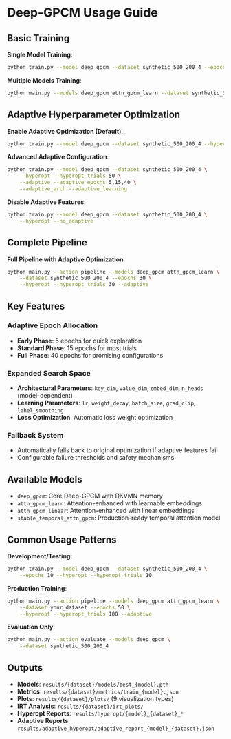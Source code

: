 # Deep-GPCM Usage Guide

## Basic Training

**Single Model Training**:
```bash
python train.py --model deep_gpcm --dataset synthetic_500_200_4 --epochs 30
```

**Multiple Models Training**:
```bash
python main.py --models deep_gpcm attn_gpcm_learn --dataset synthetic_500_200_4 --epochs 30
```

## Adaptive Hyperparameter Optimization

**Enable Adaptive Optimization (Default)**:
```bash
python train.py --model deep_gpcm --dataset synthetic_500_200_4 --hyperopt --hyperopt_trials 50
```

**Advanced Adaptive Configuration**:
```bash
python train.py --model deep_gpcm --dataset synthetic_500_200_4 \
    --hyperopt --hyperopt_trials 50 \
    --adaptive --adaptive_epochs 5,15,40 \
    --adaptive_arch --adaptive_learning
```

**Disable Adaptive Features**:
```bash
python train.py --model deep_gpcm --dataset synthetic_500_200_4 \
    --hyperopt --no_adaptive
```

## Complete Pipeline

**Full Pipeline with Adaptive Optimization**:
```bash
python main.py --action pipeline --models deep_gpcm attn_gpcm_learn \
    --dataset synthetic_500_200_4 --epochs 30 \
    --hyperopt --hyperopt_trials 30 --adaptive
```

## Key Features

### Adaptive Epoch Allocation
- **Early Phase**: 5 epochs for quick exploration
- **Standard Phase**: 15 epochs for most trials  
- **Full Phase**: 40 epochs for promising configurations

### Expanded Search Space
- **Architectural Parameters**: `key_dim`, `value_dim`, `embed_dim`, `n_heads` (model-dependent)
- **Learning Parameters**: `lr`, `weight_decay`, `batch_size`, `grad_clip`, `label_smoothing`
- **Loss Optimization**: Automatic loss weight optimization

### Fallback System
- Automatically falls back to original optimization if adaptive features fail
- Configurable failure thresholds and safety mechanisms

## Available Models

- `deep_gpcm`: Core Deep-GPCM with DKVMN memory
- `attn_gpcm_learn`: Attention-enhanced with learnable embeddings
- `attn_gpcm_linear`: Attention-enhanced with linear embeddings  
- `stable_temporal_attn_gpcm`: Production-ready temporal attention model

## Common Usage Patterns

**Development/Testing**:
```bash
python train.py --model deep_gpcm --dataset synthetic_500_200_4 \
    --epochs 10 --hyperopt --hyperopt_trials 10
```

**Production Training**:
```bash
python main.py --action pipeline --models deep_gpcm attn_gpcm_learn \
    --dataset your_dataset --epochs 50 \
    --hyperopt --hyperopt_trials 100 --adaptive
```

**Evaluation Only**:
```bash
python main.py --action evaluate --models deep_gpcm \
    --dataset synthetic_500_200_4
```

## Outputs

- **Models**: `results/{dataset}/models/best_{model}.pth`
- **Metrics**: `results/{dataset}/metrics/train_{model}.json`
- **Plots**: `results/{dataset}/plots/` (9 visualization types)
- **IRT Analysis**: `results/{dataset}/irt_plots/`
- **Hyperopt Reports**: `results/hyperopt/{model}_{dataset}_*`
- **Adaptive Reports**: `results/adaptive_hyperopt/adaptive_report_{model}_{dataset}.json`